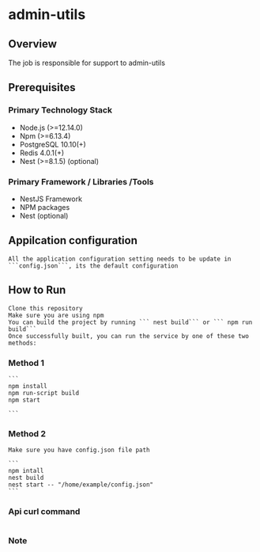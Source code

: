 # admin-utils

## Overview

The job is responsible for support to admin-utils

## Prerequisites

### Primary Technology Stack

- Node.js (>=12.14.0)
- Npm (>=6.13.4)
- PostgreSQL 10.10(+)
- Redis 4.0.1(+)
- Nest (>=8.1.5) (optional)

### Primary Framework / Libraries /Tools

- NestJS Framework
- NPM packages
- Nest (optional)

## Appilcation configuration

    All the application configuration setting needs to be update in ```config.json```, its the default configuration

## How to Run

    Clone this repository
    Make sure you are using npm
    You can build the project by running ``` nest build``` or ``` npm run build```
    Once successfully built, you can run the service by one of these two methods:

### Method 1

    ```
    npm install
    npm run-script build
    npm start

    ```

### Method 2

    Make sure you have config.json file path

    ```
    npm intall
    nest build
    nest start -- "/home/example/config.json"
    ```

### Api curl command

```

```

### Note

